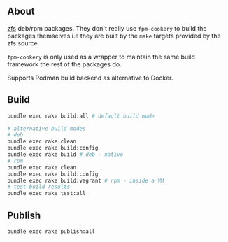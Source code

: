 ## About

[zfs](https://github.com/openzfs/zfs/) deb/rpm packages. They don't really use `fpm-cookery` to build the packages themselves i.e they are built by the `make` targets provided by the zfs source.

`fpm-cookery` is only used as a wrapper to maintain the same build framework the rest of the packages do.

Supports Podman build backend as alternative to Docker.

## Build

```bash
bundle exec rake build:all # default build mode

# alternative build modes
# deb
bundle exec rake clean
bundle exec rake build:config
bundle exec rake build # deb - native
# rpm
bundle exec rake clean
bundle exec rake build:config
bundle exec rake build:vagrant # rpm - inside a VM
# test build results
bundle exec rake test:all
```

## Publish

```bash
bundle exec rake publish:all
```

